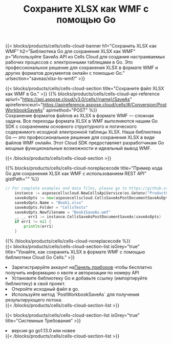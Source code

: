 ﻿---
title:  Сохраните XLSX как WMF с помощью Go
description:  Использование Aspose.Cells Cloud SDK для Go для сохранения файла формата XLSX как файла формата WMF.
kwords: Excel, Save XLSX as WMF, REST, Go
howto: How to save XLSX as WMF using Aspose.Cells Cloud Go library.
---
{{< blocks/products/cells/cells-cloud-banner h1="Сохранить XLSX как WMF" h2="Библиотека Go для сохранения XLSX как WMF" p="Используйте SaveAs API из Cells Cloud для создания настраиваемых рабочих процессов с электронными таблицами в Go. Это профессиональное решение для сохранения XLSX в формате WMF и других форматов документов онлайн с помощью Go." urlsection="saveas/xlsx-to-wmf/" >}}

{{< blocks/products/cells/cells-cloud-section title="Сохраните файл XLSX как WMF в Go." >}}
{{% blocks/products/cells/cells-cloud-api-reference apiurl="https://api.aspose.cloud/v3.0/cells/{name}/SaveAs" apireferenceurl="https://apireference.aspose.cloud/cells/#/Conversion/PostWorkbookSaveAs" apimethod="POST" %}}
<br/>
Сохранение форматов файлов из XLSX в формате WMF — сложная задача. Все переходы формата XLSX в WMF выполняются нашим Go SDK с сохранением основного структурного и логического содержимого исходной электронной таблицы XLSX. Наша библиотека Go — это профессиональное решение для сохранения XLSX в виде файлов WMF онлайн. Этот Cloud SDK предоставляет разработчикам Go мощные функциональные возможности и идеальный вывод WMF.

{{< /blocks/products/cells/cells-cloud-section >}}

{{% blocks/products/cells/cells-cloud-noreplacecode title="Пример кода Go для сохранения XLSX как WMF с использованием REST API" gistPath="" %}}
  
```go
// For complete examples and data files, please go to https://github.com/aspose-cells-cloud/aspose-cells-cloud-go/
    instance := asposecellscloud.NewCellsApiService(os.Getenv("ProductClientId"), os.Getenv("ProductClientSecret"))
    saveAsOpts := new(asposecellscloud.CellsSaveAsPostDocumentSaveAsOpts)
    saveAsOpts.Name = "Book1.xlsx"
    saveAsOpts.Folder = "CellsTests"
    saveAsOpts.Newfilename = "Book1SaveAs.wmf"
    _, _, err1 := instance.CellsSaveAsPostDocumentSaveAs(saveAsOpts)
    if err1 != nil {
	    println(err1)
    }
```
  
{{% /blocks/products/cells/cells-cloud-noreplacecode %}}
<br/>
{{< blocks/products/cells/cells-cloud-section-list isGrey="true" title="Узнайте, как сохранить XLSX в формате WMF с помощью библиотеки Cloud Go Cells." >}}
<li> Зарегистрируйте аккаунт на<a href="https://dashboard.aspose.cloud/">Панель приборов</a> чтобы бесплатно получить информацию о квоте и авторизации по номеру API</li>
<li>Установите библиотеку Go и добавьте ссылку (импортируйте библиотеку) в свой проект.</li>
<li>Откройте исходный файл в go.</li>
<li>Используйте метод `PostWorkbookSaveAs` для получения результирующего потока.</li>
{{< /blocks/products/cells/cells-cloud-section-list >}}

{{< blocks/products/cells/cells-cloud-section-list isGrey="true" title="Системные Требования" >}}
<li>версия go go1.13.0 или новее</li>
{{< /blocks/products/cells/cells-cloud-section-list >}}
